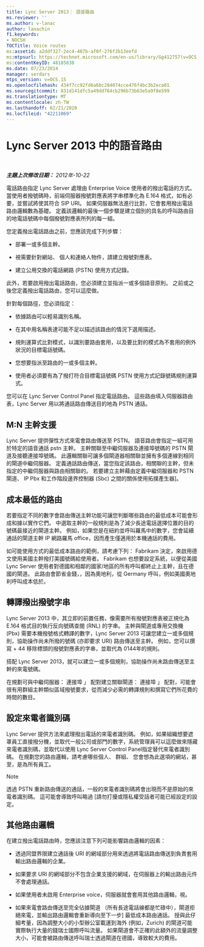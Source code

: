 ```yaml
---
title: Lync Server 2013： 語音路由
ms.reviewer: ''
ms.author: v-lanac
author: lanachin
f1.keywords:
- NOCSH
TOCTitle: Voice routes
ms:assetid: a2ddf327-2ec4-407b-af0f-276f2b13eefd
ms:mtpsurl: https://technet.microsoft.com/en-us/library/Gg412757(v=OCS.15)
ms:contentKeyID: 48185038
ms.date: 07/23/2014
manager: serdars
mtps_version: v=OCS.15
ms.openlocfilehash: 434f7cc92fd6a6bc284074cce476f4bc3b2eca01
ms.sourcegitcommit: 831d141dfc5a49dd764cb296b73b63e5a9f8e599
ms.translationtype: MT
ms.contentlocale: zh-TW
ms.lasthandoff: 02/21/2020
ms.locfileid: "42211069"
---
```

<div data-xmlns="http://www.w3.org/1999/xhtml">

<div class="topic" data-xmlns="http://www.w3.org/1999/xhtml" data-msxsl="urn:schemas-microsoft-com:xslt" data-cs="https://msdn.microsoft.com/">

<div data-asp="https://msdn2.microsoft.com/asp">

# <a name="voice-routes-in-lync-server-2013"></a>Lync Server 2013 中的語音路由

</div>

<div id="mainSection">

<div id="mainBody">

<span> </span>

_**主題上次修改日期：** 2012年-10-22_

電話路由指定 Lync Server 處理由 Enterprise Voice 使用者的撥出電話的方式。 當使用者撥號碼時，前端伺服器撥號對應表將字串標準化為 E.164 格式，如有必要，並嘗試將使其符合 SIP URI。 如果伺服器無法進行比對，它會套用撥出電話路由邏輯數為基礎。 定義該邏輯的最後一個步驟是建立個別的具名的呼叫路由目的地電話號碼中每個撥號對應表所列的每一組。

您定義撥出電話路由之前，您應該完成下列步驟：

  - 部署一或多個主幹。

  - 視需要針對網站、 個人和連絡人物件，請建立撥號對應表。

  - 建立公用交換的電話網路 (PSTN) 使用方式記錄。

此外，若要啟用撥出電話路由，您必須建立並指派一或多個語音原則。 之前或之後您定義撥出電話路由，您可以這麼做。

針對每個路徑，您必須指定：

  - 依據路由可以輕易識別名稱。

  - 在其中用名稱表達可能不足以描述該路由的情況下選用描述。

  - 規則運算式比對模式，以識別要路由套用，以及要比對的模式為不套用的例外狀況的目標電話號碼。

  - 您想要指派至路由的一或多個主幹。

  - 使用者必須要有為了撥打符合目標電話號碼 PSTN 使用方式記錄號碼規則運算式。

您可以在 Lync Server Control Panel 指定電話路由。 這些路由填入伺服器路由表，Lync Server 用以將通話路由傳送目的地為 PSTN 通話。

<div>

## <a name="mn-trunk-support"></a>M:N 主幹支援

Lync Server 提供彈性方式來電會路由傳送至 PSTN。 語音路由會指定一組可用於特定的語音通話 pstn 主幹。 主幹關聯至中繼伺服器及連接埠號碼的 PSTN 閘道及接聽連接埠號碼。 此邏輯關聯可讓多個閘道器相關聯並擁有多個連線到相同的閘道中繼伺服器。 定義通話路由傳送，當您指定該路由，相關聯的主幹，但未指定的中繼伺服器與路由相關聯的。 若要建立主幹藉由定義中繼伺服器和 PSTN 閘道、 IP Pbx 和工作階段邊界控制器 (Sbc) 之間的關係使用拓撲產生器]。

</div>

<div>

## <a name="least-cost-routing"></a>成本最低的路由

若要指定不同的數字會路由傳送主幹功能可讓您判斷哪些路由的最低成本可能會形成和據以實作它們。 中選取主幹的一般規則是為了減少長途電話選擇位置的目的號碼最接近的閘道主幹。 例如，如果您是在紐約並呼叫羅馬中的數字，您會延續通話的閘道主幹 IP 網路羅馬 office，因而產生僅適用於本機通話的費用。

如可能使用方式的最低成本路由的範例，請考慮下列： Fabrikam 決定，來啟用德文使用美國主幹撥打美國號碼給使用者。 Fabrikam 也想要設定系統，以便從美國 Lync Server 使用者對德國和相鄰的國家/地區的所有呼叫都終止上主幹，且在德國的閘道。 此路由會節省金錢，，因為奧地利，從 Germany 呼叫，例如美國奧地利呼叫成本低於。

</div>

<div>

## <a name="translating-outbound-dial-strings"></a>轉譯撥出撥號字串

Lync Server 2013 中，其立即的前置任務，像需要所有撥號對應表被正規化為 E.164 格式目的執行反向號碼查閱 (RNL) 的字串。 主幹與閘道或專用交換機 (Pbx) 需要本機撥號格式轉譯的數字，Lync Server 2013 可讓您建立一或多個規則，協助操作尚未所撥的號碼 (亦即要求 URI) 路由傳送至主幹。 例如，您可以撰寫 + 44 移除標頭的撥號對應表的字串，並取代為 0144年的規則。

搭配 Lync Server 2013，就可以建立一或多個規則，協助操作尚未路由傳送至主幹的來電號碼。

在規劃可與中繼伺服器： 連接埠 」 配對建立關聯閘道： 連接埠 」 配對，可能會很有用群組主幹類似區域撥號要求，從而減少必需的轉譯規則和撰寫它們所花費的時間的數目。

</div>

<div>

## <a name="configuring-caller-id"></a>設定來電者識別碼

Lync Server 提供方法來處理撥出電話的來電者識別碼。 例如，如果組織想要遮罩員工直接撥分機，並取代一般公司或部門的數字，系統管理員可以這麼做來隱藏來電者識別碼，並取代以使用 Lync Server Control Panel指定替代來電者識別碼。 在規劃您的路由邏輯，請考慮哪些個人、 群組、 您會想為此選項的網站，甚至，是為所有員工。

<div>


> [!NOTE]  
> 透過 PSTN 重新路由傳送的通話，一般的來電者識別碼將會出現而不是原始的來電者識別碼。 這可能會導致呼叫略過 [請勿打擾或隱私權受話者可能已經設定的設定。



</div>

</div>

<div>

## <a name="additional-routing-logic"></a>其他路由邏輯

在建立撥出電話路由時，您應該注意下列可能影響路由邏輯的因素：

  - 透過同盟界限建立通話後 URI 的網域部分用來透過將電話路由傳送到負責套用輸出路由邏輯的企業。

  - 如果要求 URI 的網域部分不包含企業支援的網域，在伺服器上的輸出路由元件不會處理通話。

  - 如果使用者未啟用 Enterprise voice，伺服器就會套用其他路由邏輯，視。

  - 如果來電會路由傳送至完全佔據閘道 （所有長途電話線都是忙碌中），閘道拒絕來電，並輸出路由邏輯會重新導向至下一步] 最低成本路由通話。 授與此仔細考量，因為調整大小的小型辦公室載運到海外 (例如，Zurich) 的閘道可能實際執行大量的錢瑞士國際呼叫流量。 如果閘道會不正確的此額外的流量調整大小，可能會被路由傳送呼叫瑞士透過閘道在德國，導致較大的費用。

</div>

</div>

<span> </span>

</div>

</div>

</div>

